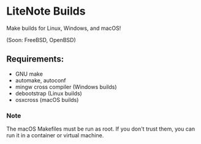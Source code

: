 # LiteNote Builds

Make builds for Linux, Windows, and macOS!

(Soon: FreeBSD, OpenBSD)

## Requirements:

* GNU make
* automake, autoconf
* mingw cross compiler (Windows builds)
* debootstrap (Linux builds)
* osxcross (macOS builds)

### Note

The macOS Makefiles must be run as root. If you don't trust them, you can run it in a container or virtual machine.

